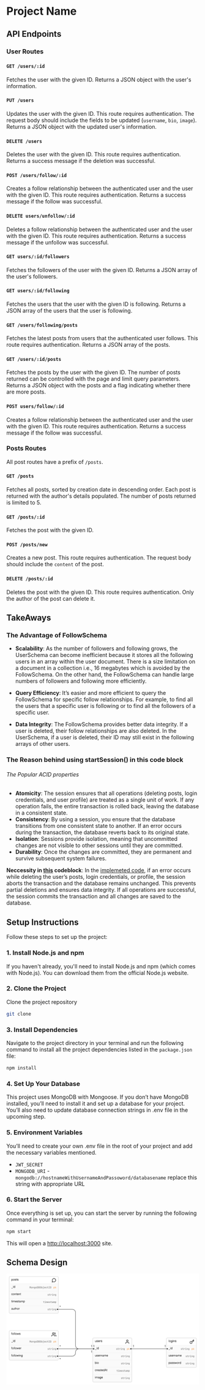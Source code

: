 # Project Name

## API Endpoints

### User Routes

#### `GET /users/:id`

Fetches the user with the given ID. Returns a JSON object with the user's information.

#### `PUT /users`

Updates the user with the given ID. This route requires authentication. The request body should include the fields to be updated (`username`, `bio`, `image`). Returns a JSON object with the updated user's information.

#### `DELETE /users`

Deletes the user with the given ID. This route requires authentication. Returns a success message if the deletion was successful.

#### `POST /users/follow/:id`

Creates a follow relationship between the authenticated user and the user with the given ID. This route requires authentication. Returns a success message if the follow was successful.

#### `DELETE users/unfollow/:id`

Deletes a follow relationship between the authenticated user and the user with the given ID. This route requires authentication. Returns a success message if the unfollow was successful.

#### `GET users/:id/followers`

Fetches the followers of the user with the given ID. Returns a JSON array of the user's followers.

#### `GET users/:id/following`

Fetches the users that the user with the given ID is following. Returns a JSON array of the users that the user is following.

#### `GET /users/following/posts`
Fetches the latest posts from users that the authenticated user follows. This route requires authentication. Returns a JSON array of the posts.

#### `GET /users/:id/posts`
Fetches the posts by the user with the given ID. The number of posts returned can be controlled with the page and limit query parameters. Returns a JSON object with the posts and a flag indicating whether there are more posts.

#### `POST users/follow/:id`
Creates a follow relationship between the authenticated user and the user with the given ID. This route requires authentication. Returns a success message if the follow was successful.

### Posts Routes

All post routes have a prefix of `/posts`.

#### `GET /posts`

Fetches all posts, sorted by creation date in descending order. Each post is returned with the author's details populated. The number of posts returned is limited to 5.

#### `GET /posts/:id`

Fetches the post with the given ID.

#### `POST /posts/new`

Creates a new post. This route requires authentication. The request body should include the `content` of the post.

#### `DELETE /posts/:id`

Deletes the post with the given ID. This route requires authentication. Only the author of the post can delete it.


## TakeAways

### The Advantage of FollowSchema

- **Scalability**: As the number of followers and following grows, the UserSchema can become inefficient because it stores all the following users in an array within the user document. There is a size limitation on a document in a collection i.e., 16 megabytes which is avoided by the FollowSchema. On the other hand, the FollowSchema can handle large numbers of followers and following more efficiently.

- **Query Efficiency**: It’s easier and more efficient to query the FollowSchema for specific follow relationships. For example, to find all the users that a specific user is following or to find all the followers of a specific user.

- **Data Integrity**: The FollowSchema provides better data integrity. If a user is deleted, their follow relationships are also deleted. In the UserSchema, if a user is deleted, their ID may still exist in the following arrays of other users.

### The Reason behind using startSession() in this code block

###### The Popular ACID properties

- **Atomicity**: The session ensures that all operations (deleting posts, login credentials, and user profile) are treated as a single unit of work. If any operation fails, the entire transaction is rolled back, leaving the database in a consistent state.
- **Consistency**: By using a session, you ensure that the database transitions from one consistent state to another. If an error occurs during the transaction, the database reverts back to its original state.
- **Isolation**: Sessions provide isolation, meaning that uncommitted changes are not visible to other sessions until they are committed.
- **Durability**: Once the changes are committed, they are permanent and survive subsequent system failures.

**Neccessity in [this]() codeblock**: In the [implemeted code](), if an error occurs while deleting the user’s posts, login credentials, or profile, the session aborts the transaction and the database remains unchanged. This prevents partial deletions and ensures data integrity. If all operations are successful, the session commits the transaction and all changes are saved to the database.

## Setup Instructions

Follow these steps to set up the project:

### 1. Install Node.js and npm

If you haven't already, you'll need to install Node.js and npm (which comes with Node.js). You can download them from the official Node.js website.

### 2. Clone the Project

Clone the project repository
```bash
git clone 
```

### 3. Install Dependencies

Navigate to the project directory in your terminal and run the following command to install all the project dependencies listed in the `package.json` file:

```bash
npm install
```
### 4. Set Up Your Database
This project uses MongoDB with Mongoose. If you don’t have MongoDB installed, you’ll need to install it and set up a database for your project. You’ll also need to update database connection strings in .env file in the upcoming step.

### 5. Environment Variables
You’ll need to create your own .env file in the root of your project and add the necessary variables mentioned.
- `JWT_SECRET`
- `MONGODB_URI` - `mongodb://hostnameWithUsernameAndPassoword/databasename`
    replace this string with appropriate URL

### 6. Start the Server
Once everything is set up, you can start the server by running the following command in your terminal:
```bash
npm start
```

This will open a [http://localhost:3000](http:localhost:3000) site.

## Schema Design

![](https://github.com/YuvarajSingh-0/AmericanEliteMarket-Assign/blob/master/src/assets/ER-model.svg)

